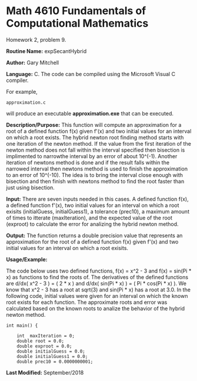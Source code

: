 # Math 4610 Fundamentals of Computational Mathematics
Homework 2, problem 9.

**Routine Name:**           expSecantHybrid

**Author:** Gary Mitchell

**Language:** C. The code can be compiled using the Microsoft Visual C compiler.

For example,

    approximation.c

will produce an executable **approximation.exe** that can be executed.

**Description/Purpose:** This function will compute an approximation for a root of a defined
function f(x) given f'(x) and two initial values for an interval on which a root exists. The
hybrid newton root finding method starts with one iteration of the newton method. If the value
from the first iteration of the newton method does not fall within the interval specified then
bisection is implimented to narrowthe interval by an error of about 10^(-1). Another iteration
of newtons method is done and if the result falls within the narrowed interval then newtons
method is used to finish the approximation to an error of 10^(-10). The idea is to bring the
interval close enough with bisection and then finish with newtons method to find the root faster
than just using bisection.

**Input:** There are seven inputs needed in this cases. A defined function f(x), a defined function
f'(x), two initial values for an interval on which a root exisits (initialGuess, initialGuess1), a
tolerance (prec10), a maximum amount of times to itterate (maxIteration), and the expected value of
the root (exproot) to calculate the error for analizing the hybrid newton method.

**Output:** The function returns a double precision value that represents an approximation for the
root of a defined function f(x) given f'(x) and two initial values for an interval on which a root
exisits.

**Usage/Example:**

The code below uses two defined functions, f(x) = x^2 - 3 and f(x) = sin(Pi * x) as functions to find
the roots of. The derivatives of the defined functions are d/dx( x^2 - 3 ) = ( 2 * x ) and
d/dx( sin(Pi * x) ) = ( Pi * cos(Pi * x) ). We know that x^2 - 3 has a root at sqrt(3) and sin(Pi * x)
has a root at 3.0. In the following code, initial values were given for an interval on which the known
root exists for each function. The approximate roots and error was calculated based on the known roots
to analize the behavior of the hybrid newton method.

    int main() {

        int  maxIteration = 0;
        double root = 0.0;
        double exproot = 0.0;
        double initialGuess = 0.0;
        double initialGuess1 = 0.0;
        double prec10 = 0.0000000001;

**Last Modified:** September/2018
